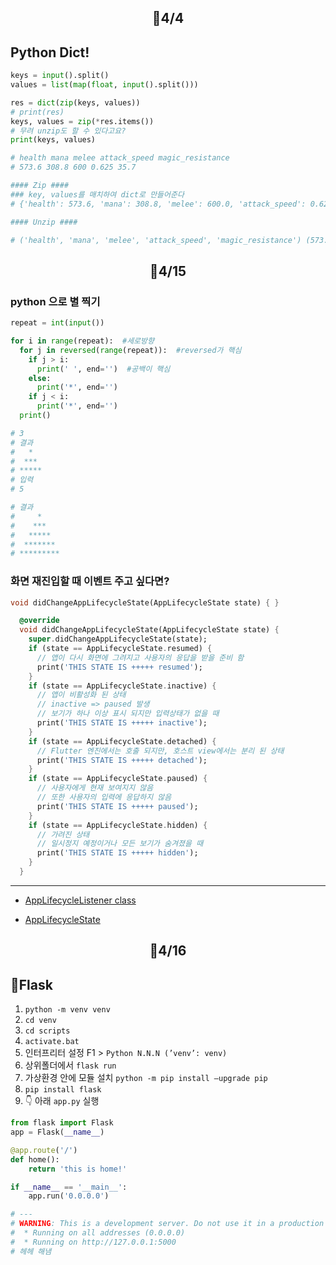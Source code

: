## <p align="center">📆4/4</p>

## Python Dict!

```python
keys = input().split()
values = list(map(float, input().split()))

res = dict(zip(keys, values))
# print(res)
keys, values = zip(*res.items())
# 무려 unzip도 할 수 있다고요?
print(keys, values)

# health mana melee attack_speed magic_resistance
# 573.6 308.8 600 0.625 35.7

#### Zip ####
### key, values를 매치하여 dict로 만들어준다
# {'health': 573.6, 'mana': 308.8, 'melee': 600.0, 'attack_speed': 0.625, 'magic_resistance': 35.7}

#### Unzip ####

# ('health', 'mana', 'melee', 'attack_speed', 'magic_resistance') (573.6, 308.8, 600.0, 0.625, 35.7)
```

## <p align="center">📆4/15</p>

### python 으로 별 찍기

```python
repeat = int(input())

for i in range(repeat):  #세로방향
  for j in reversed(range(repeat)):  #reversed가 핵심
    if j > i:
      print(' ', end='')  #공백이 핵심
    else:
      print('*', end='')
    if j < i:
      print('*', end='')
  print()

# 3
# 결과
#   *
#  ***
# *****
# 입력
# 5

# 결과
#     *
#    ***
#   *****
#  *******
# *********

```

### 화면 재진입할 때 이벤트 주고 싶다면?

```dart
void didChangeAppLifecycleState(AppLifecycleState state) { }
```

```dart
  @override
  void didChangeAppLifecycleState(AppLifecycleState state) {
    super.didChangeAppLifecycleState(state);
    if (state == AppLifecycleState.resumed) {
      // 앱이 다시 화면에 그려지고 사용자의 응답을 받을 준비 함
      print('THIS STATE IS +++++ resumed');
    }
    if (state == AppLifecycleState.inactive) {
      // 앱이 비활성화 된 상태
      // inactive => paused 발생
      // 보기가 하나 이상 표시 되지만 입력상태가 없을 때
      print('THIS STATE IS +++++ inactive');
    }
    if (state == AppLifecycleState.detached) {
      // Flutter 엔진에서는 호출 되지만, 호스트 view에서는 분리 된 상태
      print('THIS STATE IS +++++ detached');
    }
    if (state == AppLifecycleState.paused) {
      // 사용자에게 현재 보여지지 않음
      // 또한 사용자의 입력에 응답하지 않음
      print('THIS STATE IS +++++ paused');
    }
    if (state == AppLifecycleState.hidden) {
      // 가려진 상태
      // 일시정지 예정이거나 모든 보기가 숨겨졌을 때
      print('THIS STATE IS +++++ hidden');
    }
  }
```

---

- [AppLifecycleListener class](https://api.flutter.dev/flutter/widgets/AppLifecycleListener-class.html)

- [AppLifecycleState](https://api.flutter.dev/flutter/dart-ui/AppLifecycleState.html)

## <p align="center">📆4/16</p>

## 🧪Flask

1. `python -m venv venv`
2. `cd venv`
3. `cd scripts`
4. `activate.bat`
5. 인터프리터 설정 F1 > `Python N.N.N (’venv’: venv)`
6. 상위폴더에서 `flask run`
7. 가상환경 안에 모듈 설치 `python -m pip install —upgrade pip`
8. `pip install flask`
9. 👇 아래 `app.py` 실행

```python
from flask import Flask
app = Flask(__name__)

@app.route('/')
def home():
    return 'this is home!'

if __name__ == '__main__':
    app.run('0.0.0.0')

# ---
# WARNING: This is a development server. Do not use it in a production deployment. Use a production WSGI server instead.
#  * Running on all addresses (0.0.0.0)
#  * Running on http://127.0.0.1:5000
# 헤헤 해냄
```
